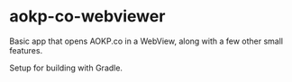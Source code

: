 aokp-co-webviewer
=================

Basic app that opens AOKP.co in a WebView, along with a few other small features.

Setup for building with Gradle.

